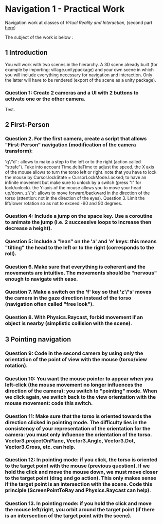 # Navigation 1 - Practical Work

Navigation work at classes of *Vrtual Reality and Interaction*, (second part [here](https://github.com/Arnaud58/navigation-2))

The subject of the work is below :

## 1 Introduction
You will work with two scenes in the hierarchy. A 3D scene already built (for example by importing: village.unitypackage) and your own scene in which you will include everything necessary for navigation and interaction. Only the latter will have to be rendered (export of the scene as a unity package).

### Question 1: Create 2 cameras and a UI with 2 buttons to activate one or the other camera. 
Test.

## 2 First-Person
### Question 2. For the first camera, create a script that allows "First-Person" navigation (modification of the camera transform):

'q'/'d' : allows to make a step to the left or to the right (action called "strafe"). Take into account Time.deltaTime to adjust the speed.
the X axis of the mouse allows to turn the torso left or right.
note that you have to lock the mouse by Cursor.lockState = CursorLockMode.Locked; to have an infinite movement but make sure to unlock by a switch (press "l" for lock/unlock).
the Y-axis of the mouse allows you to move your head up/down.
z'/'s': allows to move forward/backward in the direction of the torso (attention: not in the direction of the eyes).
Question 3. Limit the lift/lower rotation so as not to exceed -90 and 90 degrees.

### Question 4: Include a jump on the space key. Use a coroutine to animate the jump (i.e. 2 successive loops to increase then decrease a height).

### Question 5: Include a "lean" on the 'a' and 'e' keys: this means "tilting" the head to the left or to the right (corresponds to the roll).

### Question 6. Make sure that everything is coherent and the movements are intuitive. The movements should be "nervous" enough to navigate with ease.

### Question 7. Make a switch on the 'f' key so that 'z'/'s' moves the camera in the gaze direction instead of the torso (navigation often called "free look").

### Question 8. With Physics.Raycast, forbid movement if an object is nearby (simplistic collision with the scene).

## 3 Pointing navigation
### Question 9: Code in the second camera by using only the orientation of the point of view with the mouse (torso/view rotation).

### Question 10: You want the mouse pointer to appear when you left-click (the mouse movement no longer influences the direction of the camera): you switch to "pointing" mode. When we click again, we switch back to the view orientation with the mouse movement: code this switch.

### Question 11: Make sure that the torso is oriented towards the direction clicked in pointing mode. The difficulty lies in the consistency of your representation of the orientation for the camera: you must only influence the orientation of the torso. Vector3.projectOnPlane, Vector3.Angle, Vector3.Dot, Vector3.Cross, etc. can help.

### Question 12: In pointing mode: if you click, the torso is oriented to the target point with the mouse (previous question). If we hold the click and move the mouse down, we must move closer to the target point (drag and go action). This only makes sense if the target point is an intersection with the scene. Code this principle (ScreenPointToRay and Physics.Raycast can help).

### Question 13. In pointing mode: if you hold the click and move the mouse left/right, you orbit around the target point (if there is an intersection of the target point with the scene).